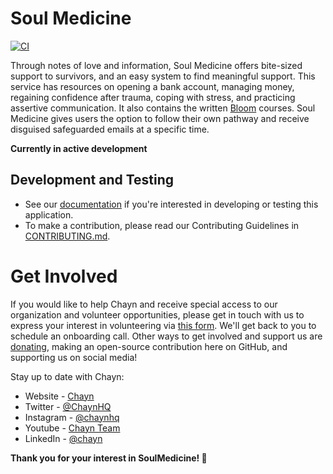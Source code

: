 # Soul Medicine

[![CI](https://github.com/chaynHQ/soulmedicine/actions/workflows/ci.yml/badge.svg)](https://github.com/chaynHQ/soulmedicine/actions/workflows/ci.yml)

Through notes of love and information, Soul Medicine offers bite-sized support to survivors, and an easy system to find meaningful support. This service has resources on opening a bank account, managing money, regaining confidence after trauma, coping with stress, and practicing assertive communication. It also contains the written [Bloom](https://bloom.chayn.co/) courses. Soul Medicine gives users the option to follow their own pathway and receive disguised safeguarded emails at a specific time.

**Currently in active development**

## Development and Testing

- See our [documentation](docs/README.md) if you're interested in developing or testing this application.
- To make a contribution, please read our Contributing Guidelines in [CONTRIBUTING.md](CONTRIBUTING.md).

# Get Involved

If you would like to help Chayn and receive special access to our organization and volunteer opportunities, please get in touch with us to express your interest in volunteering via [this form](https://forms.gle/qXfDdPgJxYwvMmVP7). We'll get back to you to schedule an onboarding call. Other ways to get involved and support us are [donating](https://www.paypal.me/chaynhq), making an open-source contribution here on GitHub, and supporting us on social media! 

Stay up to date with Chayn:

- Website - [Chayn](https://www.chayn.co/)
- Twitter - [@ChaynHQ](https://twitter.com/ChaynHQ)
- Instagram - [@chaynhq](https://www.instagram.com/chaynhq/)
- Youtube - [Chayn Team](https://www.youtube.com/channel/UC5_1Ci2SWVjmbeH8_USm-Bg)
- LinkedIn - [@chayn](https://www.linkedin.com/company/chayn)

**Thank you for your interest in SoulMedicine! 🙏**
